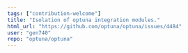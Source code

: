 ```yaml
---
tags: ["contribution-welcome"]
title: "Isolation of optuna integration modules."
html_url: "https://github.com/optuna/optuna/issues/4484"
user: "gen740"
repo: "optuna/optuna"
---
```


